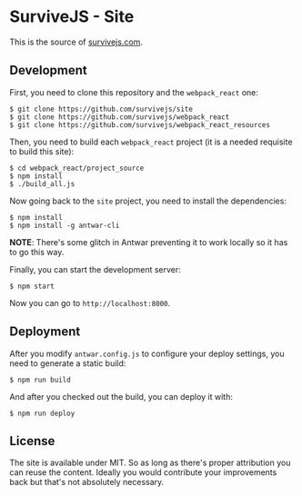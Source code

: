 # SurviveJS - Site

This is the source of [survivejs.com](survivejs.com).

## Development

First, you need to clone this repository and the `webpack_react` one:

```
$ git clone https://github.com/survivejs/site
$ git clone https://github.com/survivejs/webpack_react
$ git clone https://github.com/survivejs/webpack_react_resources
```

Then, you need to build each `webpack_react` project (it is a needed requisite to build this site):

```
$ cd webpack_react/project_source
$ npm install
$ ./build_all.js
```

Now going back to the `site` project, you need to install the dependencies:

```
$ npm install
$ npm install -g antwar-cli
```

**NOTE**: There's some glitch in Antwar preventing it to work locally so it has to go this way.

Finally, you can start the development server:

```
$ npm start
```

Now you can go to `http://localhost:8000`.

## Deployment

After you modify `antwar.config.js` to configure your deploy settings, you need to generate a static build:

```
$ npm run build
```

And after you checked out the build, you can deploy it with:

```
$ npm run deploy
```

## License

The site is available under MIT. So as long as there's proper attribution you can reuse the content. Ideally you would contribute your improvements back but that's not absolutely necessary.
